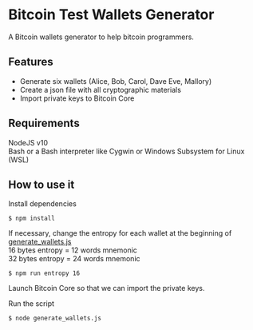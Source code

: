 # Bitcoin Test Wallets Generator

A Bitcoin wallets generator to help bitcoin programmers.   


## Features

* Generate six wallets (Alice, Bob, Carol, Dave Eve, Mallory)
* Create a json file with all cryptographic materials
* Import private keys to Bitcoin Core


## Requirements

NodeJS v10   
Bash or a Bash interpreter like Cygwin or Windows Subsystem for Linux (WSL)   


## How to use it

Install dependencies
```
$ npm install
```

If necessary, change the entropy for each wallet at the beginning of [generate_wallets.js](./generate_wallets.js)   
16 bytes entropy = 12 words mnemonic   
32 bytes entropy = 24 words mnemonic   
```
$ npm run entropy 16
```

Launch Bitcoin Core so that we can import the private keys.   

Run the script
```
$ node generate_wallets.js
```